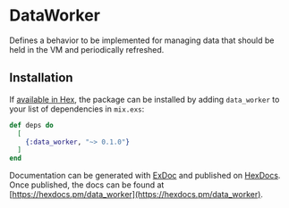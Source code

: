 # DataWorker

Defines a behavior to be implemented for managing data that should be held in the VM and periodically refreshed.

## Installation

If [available in Hex](https://hex.pm/docs/publish), the package can be installed
by adding `data_worker` to your list of dependencies in `mix.exs`:

```elixir
def deps do
  [
    {:data_worker, "~> 0.1.0"}
  ]
end
```

Documentation can be generated with [ExDoc](https://github.com/elixir-lang/ex_doc)
and published on [HexDocs](https://hexdocs.pm). Once published, the docs can
be found at [https://hexdocs.pm/data_worker](https://hexdocs.pm/data_worker).

